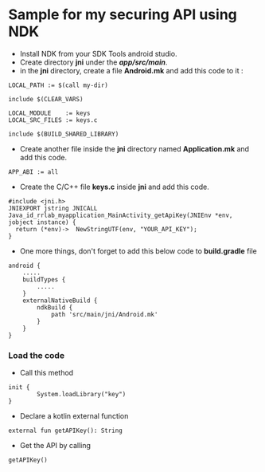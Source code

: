 # Sample for my securing API using NDK
- Install NDK from your SDK Tools android studio.
- Create directory <b>jni</b> under the <b><i>app/src/main</i></b>.
- in the <b>jni</b> directory, create a file <b>Android.mk</b> and add this code to it :
```
LOCAL_PATH := $(call my-dir)

include $(CLEAR_VARS)

LOCAL_MODULE    := keys
LOCAL_SRC_FILES := keys.c

include $(BUILD_SHARED_LIBRARY)
```
- Create another file inside the <b>jni</b> directory named <b>Application.mk</b> and add this code.
```
APP_ABI := all
```
- Create the C/C++ file <b>keys.c</b> inside <b>jni</b> and add this code.
```
#include <jni.h>
JNIEXPORT jstring JNICALL
Java_id_rrlab_myapplication_MainActivity_getApiKey(JNIEnv *env, jobject instance) {
  return (*env)->  NewStringUTF(env, "YOUR_API_KEY");
}
```
- One more things, don't forget to add this below code to <b>build.gradle</b> file
```
android {
    .....
    buildTypes {
        .....
    }
    externalNativeBuild {
        ndkBuild {
            path 'src/main/jni/Android.mk'
        }
    }
}
```

### Load the code
- Call this method
```
init {
        System.loadLibrary("key")
}
```
- Declare a kotlin external function
```
external fun getAPIKey(): String
```
- Get the API by calling
```
getAPIKey()
```
